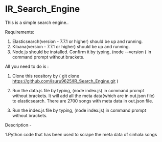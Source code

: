 # IR_Search_Engine

This is a simple search engine..


Requirements:
1. Elasticsearch(version - 7.7.1 or higher) should be up and running.
2. Kibana(version - 7.7.1 or higher) should be up and running.
3. Node.js should be installed. Confirm it by typing, (node --version ) in command prompt without brackets.


All you need to do is : 

1. Clone this reository by 
( git clone https://github.com/isuru9625/IR_Search_Engine.git )

2. Run the data.js file by typing, (node index.js) in command prompt without brackets. It will add all the meta data(which are in out.json file) to elasticsearch. There are 2700 songs with meta data in out.json file.

3. Run the index.js file by typing, (node index.js) in command prompt without brackets.


Description - 

1.Python code that has been used to scrape the meta data of sinhala songs 

